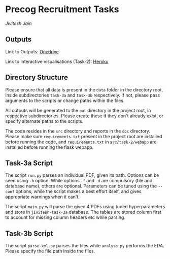 # Precog Recruitment Tasks
*Jivitesh Jain*

## Outputs

Link to Outputs: [Onedrive](https://iiitaphyd-my.sharepoint.com/:f:/g/personal/jivitesh_jain_students_iiit_ac_in/ElW2V3WHch1GuOtrBuTUwP0BRork_VcIH8v4veN6k9pyoQ?e=addp0A)

Link to interactive visualisations (Task-2): [Heroku](https://twisualise.herokuapp.com)

## Directory Structure

Please ensure that all data is present in the `data` folder in the directory root, inside subdirectories `task-3a` and `task-3b` respectively. If not, please pass arguments to the scripts or change paths within the files.

All outputs will be generated to the `out` directory in the project root, in respective subdirectories. Please create these if they don't already exist, or specify alternate paths to the scripts.

The code resides in the `src` directory and reports in the `doc` directory. Please make sure `requirements.txt` present in the project root are installed before running the code, and `requirements.txt` in `src/task-2/webapp` are installed before running the flask webapp.

## Task-3a Script

The script `run.py` parses an individual PDF, given its path. Options can be seen using `-h` option. While options `-f` and `-d` are compulsory (file and database name), others are optional. Parameters can be tuned using the `--conf` options, while the script makes a best effort itself, and gives appropriate warnings when it can't.

The script `main.py` will parse the given 4 PDFs using tuned hyperparameters and store in `jivitesh-task-3a` database. The tables are stored column first to account for missing column headers etc while parsing.

## Task-3b Script

The script `parse-xml.py` parses the files while `analyse.py` performs the EDA. Please specify the file path inside the files.